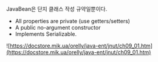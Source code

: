 JavaBean은 단지 클래스 작성 규약일뿐이다.

- All properties are private (use getters/setters)
- A public no-argument constructor
- Implements Serializable.

![https://docstore.mik.ua/orelly/java-ent/jnut/ch09_01.htm](https://docstore.mik.ua/orelly/java-ent/jnut/ch09_01.htm)
